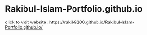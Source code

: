 # Rakibul-Islam-Portfolio.github.io


click to visit website : https://rakib9200.github.io/Rakibul-Islam-Portfolio.github.io/

